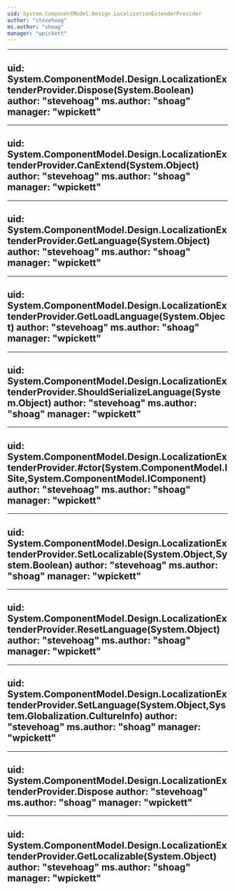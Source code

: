 ```yaml
---
uid: System.ComponentModel.Design.LocalizationExtenderProvider
author: "stevehoag"
ms.author: "shoag"
manager: "wpickett"
---
```


---
uid: System.ComponentModel.Design.LocalizationExtenderProvider.Dispose(System.Boolean)
author: "stevehoag"
ms.author: "shoag"
manager: "wpickett"
---

---
uid: System.ComponentModel.Design.LocalizationExtenderProvider.CanExtend(System.Object)
author: "stevehoag"
ms.author: "shoag"
manager: "wpickett"
---

---
uid: System.ComponentModel.Design.LocalizationExtenderProvider.GetLanguage(System.Object)
author: "stevehoag"
ms.author: "shoag"
manager: "wpickett"
---

---
uid: System.ComponentModel.Design.LocalizationExtenderProvider.GetLoadLanguage(System.Object)
author: "stevehoag"
ms.author: "shoag"
manager: "wpickett"
---

---
uid: System.ComponentModel.Design.LocalizationExtenderProvider.ShouldSerializeLanguage(System.Object)
author: "stevehoag"
ms.author: "shoag"
manager: "wpickett"
---

---
uid: System.ComponentModel.Design.LocalizationExtenderProvider.#ctor(System.ComponentModel.ISite,System.ComponentModel.IComponent)
author: "stevehoag"
ms.author: "shoag"
manager: "wpickett"
---

---
uid: System.ComponentModel.Design.LocalizationExtenderProvider.SetLocalizable(System.Object,System.Boolean)
author: "stevehoag"
ms.author: "shoag"
manager: "wpickett"
---

---
uid: System.ComponentModel.Design.LocalizationExtenderProvider.ResetLanguage(System.Object)
author: "stevehoag"
ms.author: "shoag"
manager: "wpickett"
---

---
uid: System.ComponentModel.Design.LocalizationExtenderProvider.SetLanguage(System.Object,System.Globalization.CultureInfo)
author: "stevehoag"
ms.author: "shoag"
manager: "wpickett"
---

---
uid: System.ComponentModel.Design.LocalizationExtenderProvider.Dispose
author: "stevehoag"
ms.author: "shoag"
manager: "wpickett"
---

---
uid: System.ComponentModel.Design.LocalizationExtenderProvider.GetLocalizable(System.Object)
author: "stevehoag"
ms.author: "shoag"
manager: "wpickett"
---
